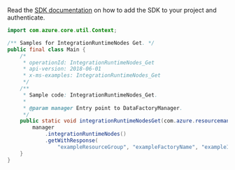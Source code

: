 Read the [SDK documentation](https://github.com/Azure/azure-sdk-for-java/blob/azure-resourcemanager-datafactory_1.0.0-beta.5/sdk/datafactory/azure-resourcemanager-datafactory/README.md) on how to add the SDK to your project and authenticate.

```java
import com.azure.core.util.Context;

/** Samples for IntegrationRuntimeNodes Get. */
public final class Main {
    /*
     * operationId: IntegrationRuntimeNodes_Get
     * api-version: 2018-06-01
     * x-ms-examples: IntegrationRuntimeNodes_Get
     */
    /**
     * Sample code: IntegrationRuntimeNodes_Get.
     *
     * @param manager Entry point to DataFactoryManager.
     */
    public static void integrationRuntimeNodesGet(com.azure.resourcemanager.datafactory.DataFactoryManager manager) {
        manager
            .integrationRuntimeNodes()
            .getWithResponse(
                "exampleResourceGroup", "exampleFactoryName", "exampleIntegrationRuntime", "Node_1", Context.NONE);
    }
}
```
